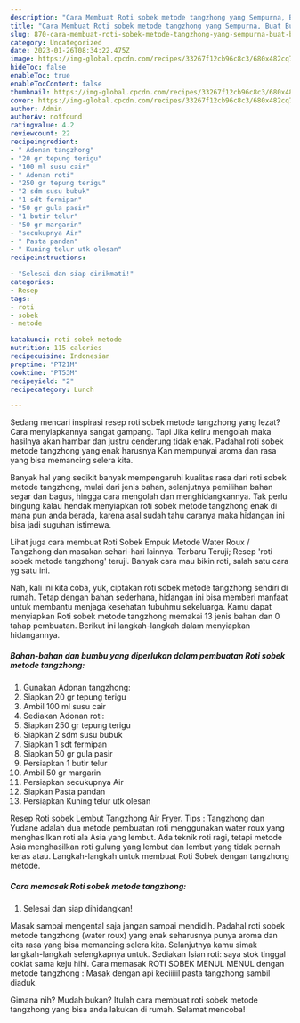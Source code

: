 ```yaml
---
description: "Cara Membuat Roti sobek metode tangzhong yang Sempurna, Buat Buka Puasa Lezat"
title: "Cara Membuat Roti sobek metode tangzhong yang Sempurna, Buat Buka Puasa Lezat"
slug: 870-cara-membuat-roti-sobek-metode-tangzhong-yang-sempurna-buat-buka-puasa-lezat
category: Uncategorized
date: 2023-01-26T08:34:22.475Z
image: https://img-global.cpcdn.com/recipes/33267f12cb96c8c3/680x482cq70/roti-sobek-metode-tangzhong-foto-resep-utama.jpg
hideToc: false
enableToc: true
enableTocContent: false
thumbnail: https://img-global.cpcdn.com/recipes/33267f12cb96c8c3/680x482cq70/roti-sobek-metode-tangzhong-foto-resep-utama.jpg
cover: https://img-global.cpcdn.com/recipes/33267f12cb96c8c3/680x482cq70/roti-sobek-metode-tangzhong-foto-resep-utama.jpg
author: Admin
authorAv: notfound
ratingvalue: 4.2
reviewcount: 22
recipeingredient:
- " Adonan tangzhong"
- "20 gr tepung terigu"
- "100 ml susu cair"
- " Adonan roti"
- "250 gr tepung terigu"
- "2 sdm susu bubuk"
- "1 sdt fermipan"
- "50 gr gula pasir"
- "1 butir telur"
- "50 gr margarin"
- "secukupnya Air"
- " Pasta pandan"
- " Kuning telur utk olesan"
recipeinstructions:

- "Selesai dan siap dinikmati!"
categories:
- Resep
tags:
- roti
- sobek
- metode

katakunci: roti sobek metode 
nutrition: 115 calories
recipecuisine: Indonesian
preptime: "PT21M"
cooktime: "PT53M"
recipeyield: "2"
recipecategory: Lunch

---
```



Sedang mencari inspirasi resep roti sobek metode tangzhong yang lezat? Cara menyiapkannya sangat gampang. Tapi Jika keliru mengolah maka hasilnya akan hambar dan justru cenderung tidak enak. Padahal roti sobek metode tangzhong yang enak harusnya Kan mempunyai aroma dan rasa yang bisa memancing selera kita.


Banyak hal yang sedikit banyak mempengaruhi kualitas rasa dari roti sobek metode tangzhong, mulai dari jenis bahan, selanjutnya pemilihan bahan segar dan bagus, hingga cara mengolah dan menghidangkannya. Tak perlu bingung kalau hendak menyiapkan roti sobek metode tangzhong enak di mana pun anda berada, karena asal sudah tahu caranya maka hidangan ini bisa jadi suguhan istimewa.

Lihat juga cara membuat Roti Sobek Empuk Metode Water Roux / Tangzhong dan masakan sehari-hari lainnya. Terbaru Teruji; Resep &#39;roti sobek metode tangzhong&#39; teruji. Banyak cara mau bikin roti, salah satu cara yg satu ini.


Nah, kali ini kita coba, yuk, ciptakan roti sobek metode tangzhong sendiri di rumah. Tetap dengan bahan sederhana, hidangan ini bisa memberi manfaat untuk membantu menjaga kesehatan tubuhmu sekeluarga. Kamu dapat menyiapkan Roti sobek metode tangzhong memakai 13 jenis bahan dan 0 tahap pembuatan. Berikut ini langkah-langkah dalam menyiapkan hidangannya.

<!--inarticleads1-->

##### Bahan-bahan dan bumbu yang diperlukan dalam pembuatan Roti sobek metode tangzhong:

1. Gunakan  Adonan tangzhong:
1. Siapkan 20 gr tepung terigu
1. Ambil 100 ml susu cair
1. Sediakan  Adonan roti:
1. Siapkan 250 gr tepung terigu
1. Siapkan 2 sdm susu bubuk
1. Siapkan 1 sdt fermipan
1. Siapkan 50 gr gula pasir
1. Persiapkan 1 butir telur
1. Ambil 50 gr margarin
1. Persiapkan secukupnya Air
1. Siapkan  Pasta pandan
1. Persiapkan  Kuning telur utk olesan


Resep Roti sobek Lembut Tangzhong Air Fryer. Tips : Tangzhong dan Yudane adalah dua metode pembuatan roti menggunakan water roux yang menghasilkan roti ala Asia yang lembut. Ada teknik roti ragi, tetapi metode Asia menghasilkan roti gulung yang lembut dan lembut yang tidak pernah keras atau. Langkah-langkah untuk membuat Roti Sobek dengan tangzhong metode. 

<!--inarticleads2-->

##### Cara memasak Roti sobek metode tangzhong:


1. Selesai dan siap dihidangkan!

Masak sampai mengental saja jangan sampai mendidih. Padahal roti sobek metode tangzhong (water roux) yang enak seharusnya punya aroma dan cita rasa yang bisa memancing selera kita. Selanjutnya kamu simak langkah-langkah selengkapnya untuk. Sediakan Isian roti: saya stok tinggal coklat sama keju hihi. Cara memasak ROTI SOBEK MENUL MENUL dengan metode tangzhong : Masak dengan api keciiiiil pasta tangzhong sambil diaduk. 

Gimana nih? Mudah bukan? Itulah cara membuat roti sobek metode tangzhong yang bisa anda lakukan di rumah. Selamat mencoba!
